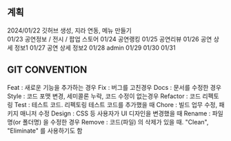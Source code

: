 ## 계획

2024/01/22 깃허브 생성, 지라 연동, 메뉴 만들기  
01/23 공연정보 / 전시 / 팝업 스토어
01/24 공연랭킹
01/25 공연리뷰
01/26 공연 상세 정보1
01/27 공연 상세 정보2
01/28 admin
01/29
01/30
01/31

## GIT CONVENTION

Feat : 새로운 기능을 추가하는 경우
Fix : 버그를 고친경우
Docs : 문서를 수정한 경우
Style : 코드 포맷 변경, 세미콜론 누락, 코드 수정이 없는경우
Refactor : 코드 리펙토링
Test : 테스트 코드. 리펙토링 테스트 코드를 추가했을 때
Chore : 빌드 업무 수정, 패키지 매니저 수정
Design : CSS 등 사용자가 UI 디자인을 변경했을 때
Rename : 파일명(or 폴더명) 을 수정한 경우
Remove : 코드(파일) 의 삭제가 있을 때. "Clean", "Eliminate" 를 사용하기도 함
